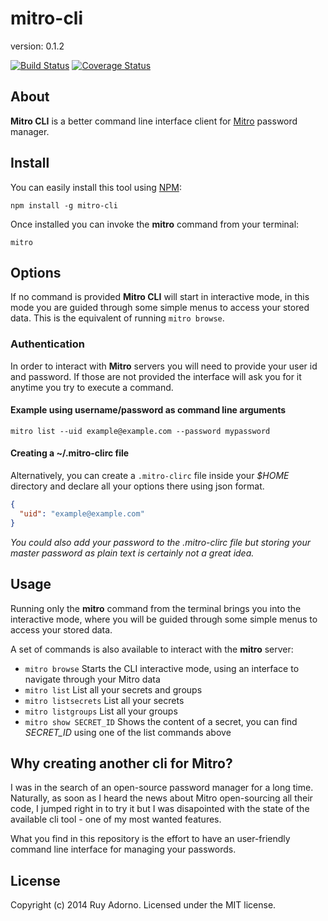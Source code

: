# mitro-cli

version: 0.1.2

[![Build Status](https://travis-ci.org/ruyadorno/mitro-cli.svg?branch=master)](https://travis-ci.org/ruyadorno/mitro-cli)
[![Coverage Status](https://img.shields.io/coveralls/paulohp/mitro-cli.svg)](https://coveralls.io/r/paulohp/mitro-cli)


## About

**Mitro CLI** is a better command line interface client for [Mitro](http://www.mitro.co/) password manager.


## Install

You can easily install this tool using [NPM](https://www.npmjs.org/):

```shell
npm install -g mitro-cli
```

Once installed you can invoke the **mitro** command from your terminal:

```shell
mitro
```


## Options

If no command is provided **Mitro CLI** will start in interactive mode, in this mode you are guided through some simple menus to access your stored data. This is the equivalent of running `mitro browse`.

### Authentication

In order to interact with **Mitro** servers you will need to provide your user id and password. If those are not provided the interface will ask you for it anytime you try to execute a command.

#### Example using username/password as command line arguments

```shell
mitro list --uid example@example.com --password mypassword
```

#### Creating a ~/.mitro-clirc file

Alternatively, you can create a `.mitro-clirc` file inside your *$HOME* directory and declare all your options there using json format.

```json
{
  "uid": "example@example.com"
}
```

*You could also add your password to the .mitro-clirc file but storing your master password as plain text is certainly not a great idea.*


## Usage

Running only the **mitro** command from the terminal brings you into the interactive mode, where you will be guided through some simple menus to access your stored data.

A set of commands is also available to interact with the **mitro** server:

- `mitro browse` Starts the CLI interactive mode, using an interface to navigate through your Mitro data
- `mitro list` List all your secrets and groups
- `mitro listsecrets` List all your secrets
- `mitro listgroups` List all your groups
- `mitro show SECRET_ID` Shows the content of a secret, you can find *SECRET_ID* using one of the list commands above


## Why creating another cli for Mitro?

I was in the search of an open-source password manager for a long time. Naturally, as soon as I heard the news about Mitro open-sourcing all their code, I jumped right in to try it but I was disapointed with the state of the available cli tool - one of my most wanted features.

What you find in this repository is the effort to have an user-friendly command line interface for managing your passwords.


## License

Copyright (c) 2014 Ruy Adorno. Licensed under the MIT license.
